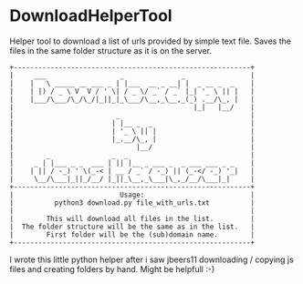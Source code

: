 # DownloadHelperTool
Helper tool to download a list of urls provided by simple text file. Saves the files in the same folder structure as it is on the server.
```
+----------------------------------------------------------+
|     ___                  _              _                |
|    |   \ _____ __ ___ _ | |___  __ _ __| |  _ __ _  _    |
|    | |) / _ \ V  V / ' \| / _ \/ _` / _` |_| '_ \ || |   |
|    |___/\___/\_/\_/|_||_|_\___/\__,_\__,_(_) .__/\_, |   |
|                                            |_|   |__/    |
|                         _                                |
|                        | |__ _  _                        |
|                        | '_ \ || |                       |
|                        |_.__/\_, |                       |
|                              |__/                        |
|        _               _  _                              |
|     _ | |___ _ _  ___ | || |__ _ ___ _  _ ___ ___ _ _    |
|    | || / -_) ' \(_-< | __ / _` / -_) || (_-</ -_) '_|   |
|     \__/\___|_||_/__/ |_||_\__,_\___|\_,_/__/\___|_|     |
+----------------------------------------------------------+
|                          Usage:                          |
|          python3 download.py file_with_urls.txt          |
|                                                          |
|        This will download all files in the list.         |
|  The folder structure will be the same as in the list.   |
|        First folder will be the (sub)domain name.        |
+----------------------------------------------------------+
```

I wrote this little python helper after i saw jbeers11 downloading / copying js files and creating folders by hand.
Might be helpfull :-)
